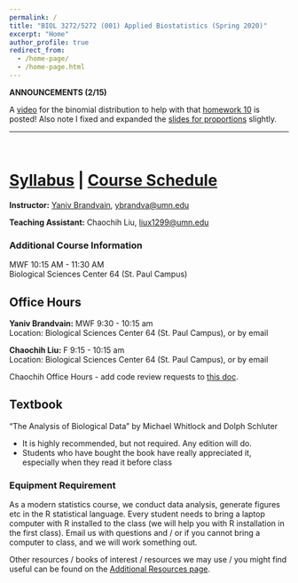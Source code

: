 ```yaml
---
permalink: /
title: "BIOL 3272/5272 (001) Applied Biostatistics (Spring 2020)"
excerpt: "Home"
author_profile: true
redirect_from:
  - /home-page/
  - /home-page.html
---
```


<!-- This is the front page (home page) of the website -->

**ANNOUNCEMENTS (2/15)**

A [video](https://youtu.be/5B7wGrgpioQ) for the binomial distribution to help with that [homework 10](https://drive.google.com/open?id=1tVQxb-CY8Fw0BZD0ULa8fVU_QnJo8Nqv) is posted! Also note I fixed and expanded the [slides for proportions](https://drive.google.com/open?id=1BJLKx-Cm2UXTE8iHCTOZ8Yo9AqFA2Iev) slightly. 

---

<p>&nbsp;</p>

# [Syllabus](https://biol3272-5272.github.io/biostats2020/syllabus/) | [Course Schedule](https://biol3272-5272.github.io/biostats2020/schedule/)

**Instructor:** [Yaniv Brandvain](https://cbs.umn.edu/contacts/yaniv-brandvain), ybrandva@umn.edu

**Teaching Assistant:** Chaochih Liu, liux1299@umn.edu

### Additional Course Information

MWF 10:15 AM - 11:30 AM<br/>
Biological Sciences Center 64 (St. Paul Campus)

## Office Hours

**Yaniv Brandvain:** MWF 9:30 - 10:15 am<br/>
Location: Biological Sciences Center 64 (St. Paul Campus), or by email

**Chaochih Liu:** F 9:15 - 10:15 am<br/>
Location: Biological Sciences Center 64 (St. Paul Campus), or by email

Chaochih Office Hours - add code review requests to [this doc](https://docs.google.com/document/d/133gwjcjJF6nAep2pu2oa2Qb3wC1K3mBxucm-1HmA5Xo/edit?usp=sharing).

## Textbook

“The Analysis of Biological Data” by Michael Whitlock and Dolph Schluter

- It is highly recommended, but not required. Any edition will do.
- Students who have bought the book have really appreciated it, especially when they read it before class

### Equipment Requirement

As a modern statistics course, we conduct data analysis, generate figures etc in the R statistical language. Every student needs to bring a laptop computer with R installed to the class (we will help you with R installation in the first class). Email us with questions and / or if you cannot bring a computer to class, and we will work something out.

Other resources / books of interest / resources we may use / you might find useful can be found on the [Additional Resources page](https://biol3272-5272.github.io/biostats2020/resources/).
